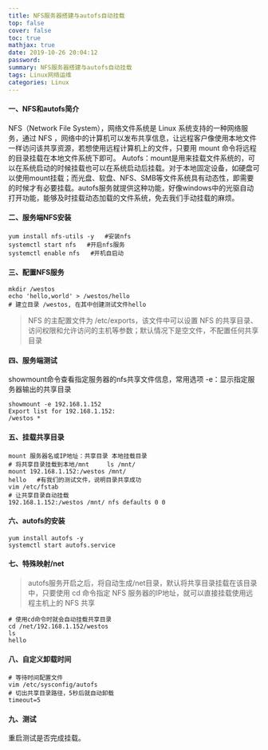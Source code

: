 ```yaml
---
title: NFS服务器搭建与autofs自动挂载
top: false
cover: false
toc: true
mathjax: true
date: 2019-10-26 20:04:12
password:
summary: NFS服务器搭建与autofs自动挂载
tags: Linux网络运维
categories: Linux
---
```



#### 一、NFS和autofs简介

NFS（Network File System），网络文件系统是 Linux 系统支持的一种网络服务，通过 NFS ，网络中的计算机可以发布共享信息，让远程客户像使用本地文件一样访问该共享资源，若想使用远程计算机上的文件，只要用 mount 命令将远程的目录挂载在本地文件系统下即可。
Autofs：mount是用来挂载文件系统的，可以在系统启动的时候挂载也可以在系统启动后挂载。对于本地固定设备，如硬盘可以使用mount挂载；而光盘、软盘、NFS、SMB等文件系统具有动态性，即需要的时候才有必要挂载。autofs服务就提供这种功能，好像windows中的光驱自动打开功能，能够及时挂载动态加载的文件系统，免去我们手动挂载的麻烦。

#### 二、服务端NFS安装

```
yum install nfs-utils -y   #安装nfs
systemctl start nfs   #开启nfs服务
systemctl enable nfs   #开机自启动
```

#### 三、配置NFS服务

```
mkdir /westos
echo 'hello,world' > /westos/hello  
# 建立目录 /westos, 在其中创建测试文件hello
```

> NFS 的主配置文件为 /etc/exports，该文件中可以设置 NFS
> 的共享目录、访问权限和允许访问的主机等参数；默认情况下是空文件，不配置任何共享目录

#### 四、服务端测试

showmount命令查看指定服务器的nfs共享文件信息，常用选项 -e：显示指定服务器输出的共享目录

```
showmount -e 192.168.1.152
Export list for 192.168.1.152:
/westos *  
```

#### 五、挂载共享目录

```
mount 服务器名或IP地址：共享目录 本地挂载目录
# 将共享目录挂载到本地/mnt     ls /mnt/
mount 192.168.1.152:/westos /mnt/ 
hello   #有我们的测试文件，说明目录共享成功 
vim /etc/fstab 
# 让共享目录自动挂载
192.168.1.152:/westos /mnt/ nfs defaults 0 0 
```

#### 六、autofs的安装

```
yum install autofs -y
systemctl start autofs.service
```

#### 七、特殊映射/net

> autofs服务开启之后，将自动生成/net目录，默认将共享目录挂载在该目录中，只要使用 cd 命令指定 NFS
> 服务器的IP地址，就可以直接挂载使用远程主机上的 NFS 共享

```
# 使用cd命令时就会自动挂载共享目录
cd /net/192.168.1.152/westos              
ls
hello
```

#### 八、自定义卸载时间

```
# 等待时间配置文件
vim /etc/sysconfig/autofs      
# 切出共享目录路径，5秒后就自动卸载
timeout=5                         
```

#### 九、测试

重启测试是否完成挂载。